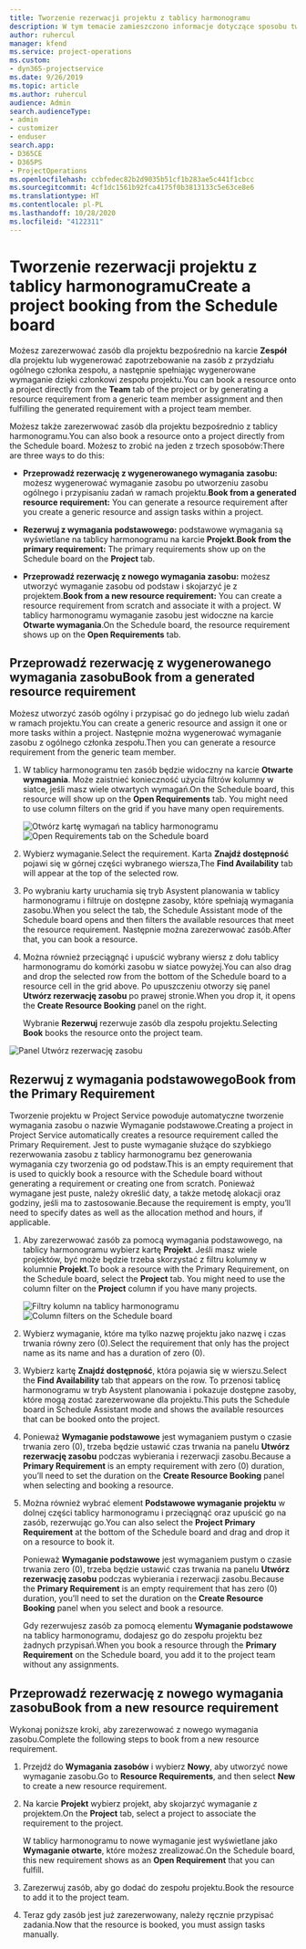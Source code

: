 ```yaml
---
title: Tworzenie rezerwacji projektu z tablicy harmonogramu
description: W tym temacie zamieszczono informacje dotyczące sposobu tworzenia rezerwacji w projekcie z tablicy harmonogramu.
author: ruhercul
manager: kfend
ms.service: project-operations
ms.custom:
- dyn365-projectservice
ms.date: 9/26/2019
ms.topic: article
ms.author: ruhercul
audience: Admin
search.audienceType:
- admin
- customizer
- enduser
search.app:
- D365CE
- D365PS
- ProjectOperations
ms.openlocfilehash: ccbfedec82b2d9035b51cf1b283ae5c441f1cbcc
ms.sourcegitcommit: 4cf1dc1561b92fca4175f0b3813133c5e63ce8e6
ms.translationtype: HT
ms.contentlocale: pl-PL
ms.lasthandoff: 10/28/2020
ms.locfileid: "4122311"
---
```

# <a name="create-a-project-booking-from-the-schedule-board"></a><span data-ttu-id="e4f2f-103">Tworzenie rezerwacji projektu z tablicy harmonogramu</span><span class="sxs-lookup"><span data-stu-id="e4f2f-103">Create a project booking from the Schedule board</span></span>

<span data-ttu-id="e4f2f-104">Możesz zarezerwować zasób dla projektu bezpośrednio na karcie **Zespół** dla projektu lub wygenerować zapotrzebowanie na zasób z przydziału ogólnego członka zespołu, a następnie spełniając wygenerowane wymaganie dzięki członkowi zespołu projektu.</span><span class="sxs-lookup"><span data-stu-id="e4f2f-104">You can book a resource onto a project directly from the **Team** tab of the project or by generating a resource requirement from a generic team member assignment and then fulfilling the generated requirement with a project team member.</span></span>

<span data-ttu-id="e4f2f-105">Możesz także zarezerwować zasób dla projektu bezpośrednio z tablicy harmonogramu.</span><span class="sxs-lookup"><span data-stu-id="e4f2f-105">You can also book a resource onto a project directly from the Schedule board.</span></span> <span data-ttu-id="e4f2f-106">Możesz to zrobić na jeden z trzech sposobów:</span><span class="sxs-lookup"><span data-stu-id="e4f2f-106">There are three ways to do this:</span></span>

- <span data-ttu-id="e4f2f-107">**Przeprowadź rezerwację z wygenerowanego wymagania zasobu:** możesz wygenerować wymaganie zasobu po utworzeniu zasobu ogólnego i przypisaniu zadań w ramach projektu.</span><span class="sxs-lookup"><span data-stu-id="e4f2f-107">**Book from a generated resource requirement:** You can generate a resource requirement after you create a generic resource and assign tasks within a project.</span></span>

- <span data-ttu-id="e4f2f-108">**Rezerwuj z wymagania podstawowego:** podstawowe wymagania są wyświetlane na tablicy harmonogramu na karcie **Projekt**.</span><span class="sxs-lookup"><span data-stu-id="e4f2f-108">**Book from the primary requirement:** The primary requirements show up on the Schedule board on the **Project** tab.</span></span> 

- <span data-ttu-id="e4f2f-109">**Przeprowadź rezerwację z nowego wymagania zasobu:** możesz utworzyć wymaganie zasobu od podstaw i skojarzyć je z projektem.</span><span class="sxs-lookup"><span data-stu-id="e4f2f-109">**Book from a new resource requirement:** You can create a resource requirement from scratch and associate it with a project.</span></span> <span data-ttu-id="e4f2f-110">W tablicy harmonogramu wymaganie zasobu jest widoczne na karcie **Otwarte wymagania**.</span><span class="sxs-lookup"><span data-stu-id="e4f2f-110">On the Schedule board, the resource requirement shows up on the **Open Requirements** tab.</span></span>

## <a name="book-from-a-generated-resource-requirement"></a><span data-ttu-id="e4f2f-111">Przeprowadź rezerwację z wygenerowanego wymagania zasobu</span><span class="sxs-lookup"><span data-stu-id="e4f2f-111">Book from a generated resource requirement</span></span>

<span data-ttu-id="e4f2f-112">Możesz utworzyć zasób ogólny i przypisać go do jednego lub wielu zadań w ramach projektu.</span><span class="sxs-lookup"><span data-stu-id="e4f2f-112">You can create a generic resource and assign it one or more tasks within a project.</span></span> <span data-ttu-id="e4f2f-113">Następnie można wygenerować wymaganie zasobu z ogólnego członka zespołu.</span><span class="sxs-lookup"><span data-stu-id="e4f2f-113">Then you can generate a resource requirement from the generic team member.</span></span> 

1.  <span data-ttu-id="e4f2f-114">W tablicy harmonogramu ten zasób będzie widoczny na karcie **Otwarte wymagania**. Może zaistnieć konieczność użycia filtrów kolumny w siatce, jeśli masz wiele otwartych wymagań.</span><span class="sxs-lookup"><span data-stu-id="e4f2f-114">On the Schedule board, this resource will show up on the **Open Requirements** tab. You might need to use column filters on the grid if you have many open requirements.</span></span> 

    <span data-ttu-id="e4f2f-115">![Otwórz kartę wymagań na tablicy harmonogramu](media/FAQ-Project-Booking-Schedule-Board-1.png "Zrzut ekranu ukazujący tabelę z rezerwacjami i przypisaniami")</span><span class="sxs-lookup"><span data-stu-id="e4f2f-115">![Open Requirements tab on the Schedule board](media/FAQ-Project-Booking-Schedule-Board-1.png "Screenshot of bookings and assignments table")</span></span>

2. <span data-ttu-id="e4f2f-116">Wybierz wymaganie.</span><span class="sxs-lookup"><span data-stu-id="e4f2f-116">Select the requirement.</span></span> <span data-ttu-id="e4f2f-117">Karta **Znajdź dostępność** pojawi się w górnej części wybranego wiersza,</span><span class="sxs-lookup"><span data-stu-id="e4f2f-117">The **Find Availability** tab will appear at the top of the selected row.</span></span>
 
3. <span data-ttu-id="e4f2f-118">Po wybraniu karty uruchamia się tryb Asystent planowania w tablicy harmonogramu i filtruje on dostępne zasoby, które spełniają wymagania zasobu.</span><span class="sxs-lookup"><span data-stu-id="e4f2f-118">When you select the tab, the Schedule Assistant mode of the Schedule board opens and then filters the available resources that meet the resource requirement.</span></span> <span data-ttu-id="e4f2f-119">Następnie można zarezerwować zasób.</span><span class="sxs-lookup"><span data-stu-id="e4f2f-119">After that, you can book a resource.</span></span>

4. <span data-ttu-id="e4f2f-120">Można również przeciągnąć i upuścić wybrany wiersz z dołu tablicy harmonogramu do komórki zasobu w siatce powyżej.</span><span class="sxs-lookup"><span data-stu-id="e4f2f-120">You can also drag and drop the selected row from the bottom of the Schedule board to a resource cell in the grid above.</span></span> <span data-ttu-id="e4f2f-121">Po upuszczeniu otworzy się panel **Utwórz rezerwację zasobu** po prawej stronie.</span><span class="sxs-lookup"><span data-stu-id="e4f2f-121">When you drop it, it opens the **Create Resource Booking** panel on the right.</span></span>

    <span data-ttu-id="e4f2f-122">Wybranie **Rezerwuj** rezerwuje zasób dla zespołu projektu.</span><span class="sxs-lookup"><span data-stu-id="e4f2f-122">Selecting **Book** books the resource onto the project team.</span></span>

![Panel Utwórz rezerwację zasobu](media/FAQ-Project-Booking-Schedule-Board-6.png "")
 

## <a name="book-from-the-primary-requirement"></a><span data-ttu-id="e4f2f-124">Rezerwuj z wymagania podstawowego</span><span class="sxs-lookup"><span data-stu-id="e4f2f-124">Book from the Primary Requirement</span></span>

<span data-ttu-id="e4f2f-125">Tworzenie projektu w Project Service powoduje automatyczne tworzenie wymagania zasobu o nazwie Wymaganie podstawowe.</span><span class="sxs-lookup"><span data-stu-id="e4f2f-125">Creating a project in Project Service automatically creates a resource requirement called the Primary Requirement.</span></span> <span data-ttu-id="e4f2f-126">Jest to puste wymaganie służące do szybkiego rezerwowania zasobu z tablicy harmonogramu bez generowania wymagania czy tworzenia go od podstaw.</span><span class="sxs-lookup"><span data-stu-id="e4f2f-126">This is an empty requirement that is used to quickly book a resource with the Schedule board without generating a requirement or creating one from scratch.</span></span> <span data-ttu-id="e4f2f-127">Ponieważ wymagane jest puste, należy określić daty, a także metodę alokacji oraz godziny, jeśli ma to zastosowanie.</span><span class="sxs-lookup"><span data-stu-id="e4f2f-127">Because the requirement is empty, you’ll need to specify dates as well as the allocation method and hours, if applicable.</span></span> 

1. <span data-ttu-id="e4f2f-128">Aby zarezerwować zasób za pomocą wymagania podstawowego, na tablicy harmonogramu wybierz kartę **Projekt**. Jeśli masz wiele projektów, być może będzie trzeba skorzystać z filtru kolumny w kolumnie **Projekt**.</span><span class="sxs-lookup"><span data-stu-id="e4f2f-128">To book a resource with the Primary Requirement, on the Schedule board, select the **Project** tab. You might need to use the column filter on the **Project** column if you have many projects.</span></span>

   <span data-ttu-id="e4f2f-129">![Filtry kolumn na tablicy harmonogramu](media/FAQ-Project-Booking-Schedule-Board-2.png "Zrzut ekranu ukazujący tabelę z rezerwacjami i przypisaniami")</span><span class="sxs-lookup"><span data-stu-id="e4f2f-129">![Column filters on the Schedule board](media/FAQ-Project-Booking-Schedule-Board-2.png "Screenshot of bookings and assignments table")</span></span>

2. <span data-ttu-id="e4f2f-130">Wybierz wymaganie, które ma tylko nazwę projektu jako nazwę i czas trwania równy zero (0).</span><span class="sxs-lookup"><span data-stu-id="e4f2f-130">Select the requirement that only has the project name as its name and has a duration of zero (0).</span></span>

3. <span data-ttu-id="e4f2f-131">Wybierz kartę **Znajdź dostępność**, która pojawia się w wierszu.</span><span class="sxs-lookup"><span data-stu-id="e4f2f-131">Select the **Find Availability** tab that appears on the row.</span></span> <span data-ttu-id="e4f2f-132">To przenosi tablicę harmonogramu w tryb Asystent planowania i pokazuje dostępne zasoby, które mogą zostać zarezerwowane dla projektu.</span><span class="sxs-lookup"><span data-stu-id="e4f2f-132">This puts the Schedule board in Schedule Assistant mode and shows the available resources that can be booked onto the project.</span></span>

4. <span data-ttu-id="e4f2f-133">Ponieważ **Wymaganie podstawowe** jest wymaganiem pustym o czasie trwania zero (0), trzeba będzie ustawić czas trwania na panelu **Utwórz rezerwację zasobu** podczas wybierania i rezerwacji zasobu.</span><span class="sxs-lookup"><span data-stu-id="e4f2f-133">Because a **Primary Requirement** is an empty requirement with zero (0) duration, you’ll need to set the duration on the **Create Resource Booking** panel when selecting and booking a resource.</span></span>

5. <span data-ttu-id="e4f2f-134">Można również wybrać element **Podstawowe wymaganie projektu** w dolnej części tablicy harmonogramu i przeciągnąć oraz upuścić go na zasób, rezerwując go.</span><span class="sxs-lookup"><span data-stu-id="e4f2f-134">You can also select the **Project Primary Requirement** at the bottom of the Schedule board and drag and drop it on a resource to book it.</span></span>
 
    <span data-ttu-id="e4f2f-135">Ponieważ **Wymaganie podstawowe** jest wymaganiem pustym o czasie trwania zero (0), trzeba będzie ustawić czas trwania na panelu **Utwórz rezerwację zasobu** podczas wybierania i rezerwacji zasobu.</span><span class="sxs-lookup"><span data-stu-id="e4f2f-135">Because the **Primary Requirement** is an empty requirement that has zero (0) duration, you’ll need to set the duration on the **Create Resource Booking** panel when you select and book a resource.</span></span>
 
    <span data-ttu-id="e4f2f-136">Gdy rezerwujesz zasób za pomocą elementu **Wymaganie podstawowe** na tablicy harmonogramu, dodajesz go do zespołu projektu bez żadnych przypisań.</span><span class="sxs-lookup"><span data-stu-id="e4f2f-136">When you book a resource through the **Primary Requirement** on the Schedule board, you add it to the project team without any assignments.</span></span>
 
## <a name="book-from-a-new-resource-requirement"></a><span data-ttu-id="e4f2f-137">Przeprowadź rezerwację z nowego wymagania zasobu</span><span class="sxs-lookup"><span data-stu-id="e4f2f-137">Book from a new resource requirement</span></span>
<span data-ttu-id="e4f2f-138">Wykonaj poniższe kroki, aby zarezerwować z nowego wymagania zasobu.</span><span class="sxs-lookup"><span data-stu-id="e4f2f-138">Complete the following steps to book from a new resource requirement.</span></span> 

1. <span data-ttu-id="e4f2f-139">Przejdź do **Wymagania zasobów** i wybierz **Nowy**, aby utworzyć nowe wymaganie zasobu.</span><span class="sxs-lookup"><span data-stu-id="e4f2f-139">Go to **Resource Requirements**, and then select **New** to create a new resource requirement.</span></span>

2. <span data-ttu-id="e4f2f-140">Na karcie **Projekt** wybierz projekt, aby skojarzyć wymaganie z projektem.</span><span class="sxs-lookup"><span data-stu-id="e4f2f-140">On the **Project** tab, select a project to associate the requirement to the project.</span></span>
 
    <span data-ttu-id="e4f2f-141">W tablicy harmonogramu to nowe wymaganie jest wyświetlane jako **Wymaganie otwarte**, które możesz zrealizować.</span><span class="sxs-lookup"><span data-stu-id="e4f2f-141">On the Schedule board, this new requirement shows as an **Open Requirement** that you can fulfill.</span></span>

3. <span data-ttu-id="e4f2f-142">Zarezerwuj zasób, aby go dodać do zespołu projektu.</span><span class="sxs-lookup"><span data-stu-id="e4f2f-142">Book the resource to add it to the project team.</span></span>

4. <span data-ttu-id="e4f2f-143">Teraz gdy zasób jest już zarezerwowany, należy ręcznie przypisać zadania.</span><span class="sxs-lookup"><span data-stu-id="e4f2f-143">Now that the resource is booked, you must assign tasks manually.</span></span>

